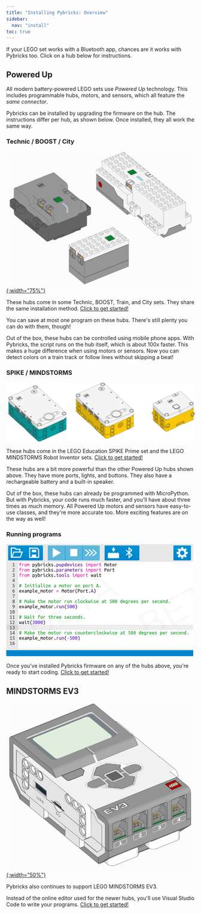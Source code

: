 ```yaml
---
title: "Installing Pybricks: Overview"
sidebar:
  nav: "install"
toc: true
---
```


If your LEGO set works with a Bluetooth app, chances are it works
with Pybricks too. Click on a hub below for instructions.

## Powered Up

All modern battery-powered LEGO sets use *Powered Up* technology. This includes
programmable hubs, motors, and sensors, which all feature the *same connector*.

Pybricks can be installed by upgrading the firmware on the hub. The
instructions differ per hub, as shown below. Once installed, they all work
the same way.

### Technic / BOOST / City

[![Powered Up hubs](/assets/images/powereduphubs.png){:width="75%"}](/install/technic-boost-city)

These hubs come in some Technic, BOOST, Train, and City sets. They share the
same installation method.
[Click to get started!](/install/technic-boost-city)

You can save at most one program on these hubs. There's still plenty you can do
with them, though!

Out of the box, these hubs can be controlled using mobile phone apps. With
Pybricks, the script runs on the hub itself, which is about 100x faster. This
makes a huge difference when using motors or sensors. Now you can detect colors
on a train track or follow lines without skipping a beat!

### SPIKE / MINDSTORMS

[![Powered Up hubs](/assets/images/primeinventorhub.png)](/install/spike-mindstorms)

These hubs come in the LEGO Education SPIKE Prime set and the LEGO MINDSTORMS
Robot Inventor sets.
[Click to get started!](/install/spike-mindstorms)

These hubs are a bit more powerful than the other Powered Up hubs shown above.
They have more
ports, lights, and buttons. They also have a rechargeable battery and a
built-in speaker.

Out of the box, these hubs can already be programmed with MicroPython. But with
Pybricks, your code runs much faster, and you'll have about three times as much
memory. All Powered Up motors and sensors have easy-to-use classes, and they're
more accurate too. More exciting features are on the way as well!

### Running programs

[![Pybricks Code](/assets/images/home-code.png)](/install/running-programs)

Once you've installed Pybricks firmware on any of the hubs above, you're ready
to start coding. [Click to get started!](/install/running-programs)

## MINDSTORMS EV3

[![EV3 Brick](/assets/images/ev3brick.png){:width="50%"}](/install/mindstorms-ev3/installation)

Pybricks also continues to support LEGO MINDSTORMS EV3.

Instead of the online editor used for the newer hubs, you'll use Visual Studio
Code to write your programs.
[Click to get started!](/install/mindstorms-ev3/installation)
